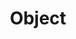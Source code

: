 ---
layout: list
title: Object
slug: object
description: >
  개인적인 견해가 듬뿍 들어간 객체지향 스터디
sitemap: false
order: 3
---